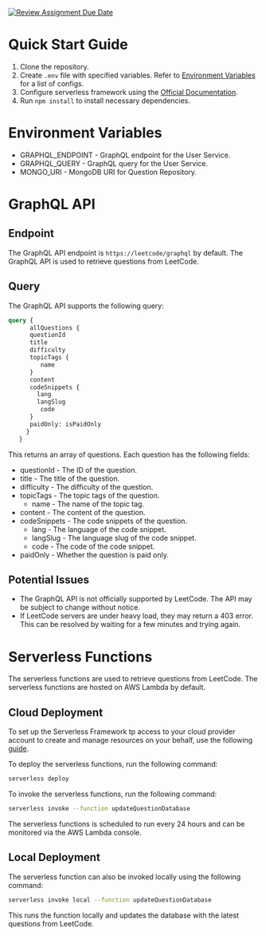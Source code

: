 [![Review Assignment Due Date](https://classroom.github.com/assets/deadline-readme-button-24ddc0f5d75046c5622901739e7c5dd533143b0c8e959d652212380cedb1ea36.svg)](https://classroom.github.com/a/UxpU_KWG)

# Quick Start Guide

1. Clone the repository.
2. Create `.env` file with specified variables. Refer to [Environment Variables](#environment-variables) for a list of
   configs.
3. Configure serverless framework using
   the [Official Documentation](https://www.serverless.com/framework/docs/getting-started/).
4. Run `npm install` to install necessary dependencies.

# Environment Variables

- GRAPHQL_ENDPOINT - GraphQL endpoint for the User Service.
- GRAPHQL_QUERY - GraphQL query for the User Service.
- MONGO_URI - MongoDB URI for Question Repository.

# GraphQL API

## Endpoint

The GraphQL API endpoint is `https://leetcode/graphql` by default. The GraphQL API is used to retrieve questions from
LeetCode.

## Query

The GraphQL API supports the following query:

```graphql
query {
      allQuestions {
      questionId
      title
      difficulty
      topicTags {
         name
      }
      content
      codeSnippets {
        lang
        langSlug
         code
      }
      paidOnly: isPaidOnly
     }
   }
```

This returns an array of questions. Each question has the following fields:

- questionId - The ID of the question.
- title - The title of the question.
- difficulty - The difficulty of the question.
- topicTags - The topic tags of the question.
    - name - The name of the topic tag.
- content - The content of the question.
- codeSnippets - The code snippets of the question.
    - lang - The language of the code snippet.
    - langSlug - The language slug of the code snippet.
    - code - The code of the code snippet.
- paidOnly - Whether the question is paid only.

## Potential Issues

- The GraphQL API is not officially supported by LeetCode. The API may be subject to change without notice.
- If LeetCode servers are under heavy load, they may return a 403 error. This can be resolved by waiting for a few
  minutes and
  trying again.

# Serverless Functions

The serverless functions are used to retrieve questions from LeetCode. The serverless functions are hosted on AWS Lambda
by default.

## Cloud Deployment

To set up the Serverless Framework tp access to your cloud provider account to create and manage resources on your
behalf,
use the following [guide](https://www.serverless.com/framework/docs/providers/aws/guide/credentials/).

To deploy the serverless functions, run the following command:

```bash
serverless deploy
```

To invoke the serverless functions, run the following command:

```bash
serverless invoke --function updateQuestionDatabase
```

The serverless functions is scheduled to run every 24 hours and can be monitored via the AWS Lambda console.

## Local Deployment

The serverless function can also be invoked locally using the following command:

```bash
serverless invoke local --function updateQuestionDatabase
```

This runs the function locally and updates the database with the latest questions from LeetCode.
